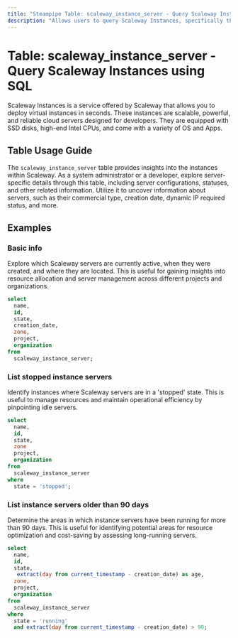 ```yaml
---
title: "Steampipe Table: scaleway_instance_server - Query Scaleway Instances using SQL"
description: "Allows users to query Scaleway Instances, specifically the server details, providing insights into server configurations, statuses, and other related information."
---
```


# Table: scaleway_instance_server - Query Scaleway Instances using SQL

Scaleway Instances is a service offered by Scaleway that allows you to deploy virtual instances in seconds. These instances are scalable, powerful, and reliable cloud servers designed for developers. They are equipped with SSD disks, high-end Intel CPUs, and come with a variety of OS and Apps.

## Table Usage Guide

The `scaleway_instance_server` table provides insights into the instances within Scaleway. As a system administrator or a developer, explore server-specific details through this table, including server configurations, statuses, and other related information. Utilize it to uncover information about servers, such as their commercial type, creation date, dynamic IP required status, and more.

## Examples

### Basic info
Explore which Scaleway servers are currently active, when they were created, and where they are located. This is useful for gaining insights into resource allocation and server management across different projects and organizations.

```sql
select
  name,
  id,
  state,
  creation_date,
  zone,
  project,
  organization
from
  scaleway_instance_server;
```

### List stopped instance servers
Identify instances where Scaleway servers are in a 'stopped' state. This is useful to manage resources and maintain operational efficiency by pinpointing idle servers.

```sql
select
  name,
  id,
  state,
  zone
  project,
  organization
from
  scaleway_instance_server
where
  state = 'stopped';
```

### List instance servers older than 90 days
Determine the areas in which instance servers have been running for more than 90 days. This is useful for identifying potential areas for resource optimization and cost-saving by assessing long-running servers.

```sql
select
  name,
  id,
  state,
   extract(day from current_timestamp - creation_date) as age,
  zone,
  project,
  organization
from
  scaleway_instance_server
where
  state = 'running'
  and extract(day from current_timestamp - creation_date) > 90;
```